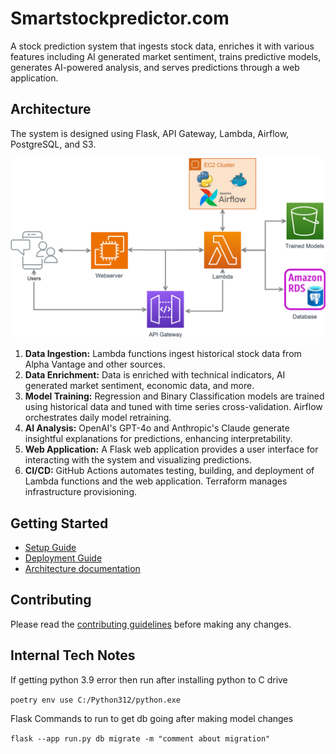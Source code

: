 # Smartstockpredictor.com

A stock prediction system that ingests stock data, enriches it with various features including AI generated market sentiment,
trains predictive models, generates AI-powered analysis, and serves predictions through a web application.

## Architecture

The system is designed using Flask, API Gateway, Lambda, Airflow, PostgreSQL, and S3.

![Architecture Diagram](docs/architecture.svg)

1. **Data Ingestion:** Lambda functions ingest historical stock data from Alpha Vantage and other sources.
2. **Data Enrichment:** Data is enriched with technical indicators, AI generated market sentiment, economic data, and more.
3. **Model Training:** Regression and Binary Classification models are trained using historical data and tuned with time series cross-validation. Airflow orchestrates daily model retraining.
4. **AI Analysis:** OpenAI's GPT-4o and Anthropic's Claude generate insightful explanations for predictions, enhancing interpretability.
5. **Web Application:** A Flask web application provides a user interface for interacting with the system and visualizing predictions.
6. **CI/CD:** GitHub Actions automates testing, building, and deployment of Lambda functions and the web application. Terraform manages infrastructure provisioning.

## Getting Started

- [Setup Guide](docs/setup_guide.md)
- [Deployment Guide](docs/deployment_guide.md)
- [Architecture documentation](docs/architecture.md)

## Contributing

Please read the [contributing guidelines](docs/contributing.md) before making any changes.

## Internal Tech Notes

If getting python 3.9 error then run after installing python to C drive

``poetry env use C:/Python312/python.exe``

Flask Commands to run to get db going after making model changes

``flask --app run.py db migrate -m "comment about migration"
``

